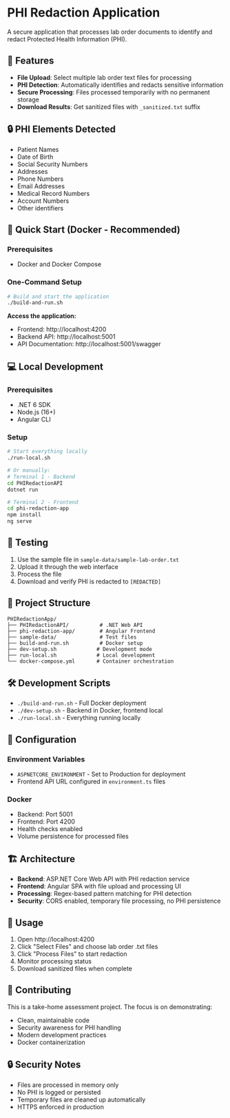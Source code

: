 # PHI Redaction Application

A secure application that processes lab order documents to identify and redact Protected Health Information (PHI).

## 🏥 Features

- **File Upload**: Select multiple lab order text files for processing
- **PHI Detection**: Automatically identifies and redacts sensitive information
- **Secure Processing**: Files processed temporarily with no permanent storage
- **Download Results**: Get sanitized files with `_sanitized.txt` suffix

## 🔒 PHI Elements Detected

- Patient Names
- Date of Birth
- Social Security Numbers
- Addresses
- Phone Numbers
- Email Addresses
- Medical Record Numbers
- Account Numbers
- Other identifiers

## 🚀 Quick Start (Docker - Recommended)

### Prerequisites
- Docker and Docker Compose

### One-Command Setup
```bash
# Build and start the application
./build-and-run.sh
```

**Access the application:**
- Frontend: http://localhost:4200
- Backend API: http://localhost:5001
- API Documentation: http://localhost:5001/swagger

## 💻 Local Development

### Prerequisites
- .NET 6 SDK
- Node.js (16+)
- Angular CLI

### Setup
```bash
# Start everything locally
./run-local.sh

# Or manually:
# Terminal 1 - Backend
cd PHIRedactionAPI
dotnet run

# Terminal 2 - Frontend
cd phi-redaction-app
npm install
ng serve
```

## 🧪 Testing

1. Use the sample file in `sample-data/sample-lab-order.txt`
2. Upload it through the web interface
3. Process the file
4. Download and verify PHI is redacted to `[REDACTED]`

## 📁 Project Structure

```
PHIRedactionApp/
├── PHIRedactionAPI/          # .NET Web API
├── phi-redaction-app/        # Angular Frontend
├── sample-data/              # Test files
├── build-and-run.sh          # Docker setup
├── dev-setup.sh             # Development mode
├── run-local.sh             # Local development
└── docker-compose.yml       # Container orchestration
```

## 🛠️ Development Scripts

- `./build-and-run.sh` - Full Docker deployment
- `./dev-setup.sh` - Backend in Docker, frontend local
- `./run-local.sh` - Everything running locally

## 🔧 Configuration

### Environment Variables
- `ASPNETCORE_ENVIRONMENT` - Set to Production for deployment
- Frontend API URL configured in `environment.ts` files

### Docker
- Backend: Port 5001
- Frontend: Port 4200
- Health checks enabled
- Volume persistence for processed files

## 🏗️ Architecture

- **Backend**: ASP.NET Core Web API with PHI redaction service
- **Frontend**: Angular SPA with file upload and processing UI
- **Processing**: Regex-based pattern matching for PHI detection
- **Security**: CORS enabled, temporary file processing, no PHI persistence

## 📝 Usage

1. Open http://localhost:4200
2. Click "Select Files" and choose lab order .txt files
3. Click "Process Files" to start redaction
4. Monitor processing status
5. Download sanitized files when complete

## 🤝 Contributing

This is a take-home assessment project. The focus is on demonstrating:
- Clean, maintainable code
- Security awareness for PHI handling
- Modern development practices
- Docker containerization

## 🔒 Security Notes

- Files are processed in memory only
- No PHI is logged or persisted
- Temporary files are cleaned up automatically
- HTTPS enforced in production
